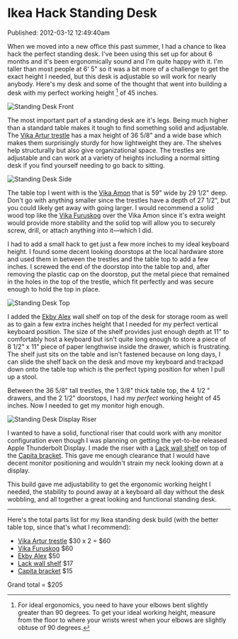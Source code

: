 Ikea Hack Standing Desk
=======================
Published: 2012-03-12 12:49:40am

When we moved into a new office this past summer, I had a chance to Ikea hack the perfect standing desk. I've been using this set up for about 6 months and it's been ergonomically sound and I'm quite happy with it. I'm taller than most people at 6' 5" so it was a bit more of a challenge to get the exact height I needed, but this desk is adjustable so will work for nearly anybody. Here's my desk and some of the thought that went into building a desk with my perfect working height [^1] of 45 inches.

![Standing Desk Front](http://f.cl.ly/items/3F0x3L280Z430b341w1W/IMG_0899.jpg)

The most important part of a standing desk are it's legs. Being much higher than a standard table makes it tough to find something solid and adjustable. The [Vika Artur trestle](http://www.ikea.com/us/en/catalog/products/00144763/) has a max height of 36 5/8" and a wide base which makes them surprisingly sturdy for how lightweight they are. The shelves help structurally but also give organizational space. The trestles are adjustable and can work at a variety of heights including a normal sitting desk if you find yourself needing to go back to sitting.

![Standing Desk Side](http://f.cl.ly/items/2H2j3U04303m0k393U3o/IMG_0907.jpg)

The table top I went with is the [Vika Amon](http://www.ikea.com/us/en/catalog/products/80071164/) that is 59" wide by 29 1/2" deep. Don't go with anything smaller since the trestles have a depth of 27 1/2", but you could likely get away with going larger. I would recommend a solid wood top like the [Vika Furuskog](http://www.ikea.com/us/en/catalog/products/60136557/) over the Vika Amon since it's extra weight would provide more stability and the solid top will allow you to securely screw, drill, or attach anything into it—which I did.

I had to add a small hack to get just a few more inches to my ideal keyboard height. I found some decent looking doorstops at the local hardware store and used them in between the trestles and the table top to add a few inches. I screwed the end of the doorstop into the table top and, after removing the plastic cap on the doorstop, put the metal piece that remained in the holes in the top of the trestle, which fit perfectly and was secure enough to hold the top in place.

![Standing Desk Top](http://f.cl.ly/items/090g0f1V0T2w430W2f1n/IMG_0909.JPG)

I added the [Ekby Alex](http://www.ikea.com/us/en/catalog/products/20192828/) wall shelf on top of the desk for storage room as well as to gain a few extra inches height that I needed for my perfect vertical keyboard position. The size of the shelf provides just enough depth at 11" to comfortably host a keyboard but isn't quite long enough to store a piece of 8 1/2" x 11" piece of paper lengthwise inside the drawer, which is frustrating. The shelf just sits on the table and isn't fastened because on long days, I can slide the shelf back on the desk and move my keyboard and trackpad down onto the table top which is the perfect typing position for when I pull up a stool.

Between the 36 5/8" tall trestles, the 1 3/8" thick table top, the 4 1/2 " drawers, and the 2 1/2" doorstops, I had my _perfect_ working height of 45 inches. Now I needed to get my monitor high enough.

![Standing Desk Display Riser](http://f.cl.ly/items/1T0z3K171o083f2C2Z1V/IMG_0902.JPG)

I wanted to have a solid, functional riser that could work with any monitor configuration even though I was planning on getting the yet-to-be released Apple Thunderbolt Display. I made the riser with a [Lack wall shelf](http://www.ikea.com/us/en/catalog/products/30193733/) on top of the [Capita bracket](http://www.ikea.com/us/en/catalog/products/40051196/). This gave me enough clearance that I would have decent monitor positioning and wouldn't strain my neck looking down at a display.

This build gave me adjustability to get the ergonomic working height I needed, the stability to pound away at a keyboard all day without the desk wobbling, and all together a great looking and functional standing desk. 

***

Here's the total parts list for my Ikea standing desk build (with the better table top, since that's what I recommend):

- [Vika Artur trestle](http://www.ikea.com/us/en/catalog/products/00144763/) $30 x 2 = $60
-  [Vika Furuskog](http://www.ikea.com/us/en/catalog/products/60136557/) $60
- [Ekby Alex](http://www.ikea.com/ca/us/catalog/products/20192828/) $50
-  [Lack wall shelf](http://www.ikea.com/us/en/catalog/products/30193733/) $17
-  [Capita bracket](http://www.ikea.com/us/en/catalog/products/40051196/) $15

Grand total = $205


[^1]: For ideal ergonomics, you need to have your elbows bent slightly greater than 90 degrees. To get your ideal working height, measure from the floor to where your wrists wrest when your elbows are slightly obtuse of 90 degrees.